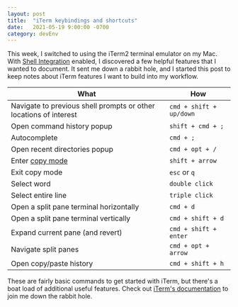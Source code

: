 ```yaml
---
layout: post
title:  "iTerm keybindings and shortcuts"
date:   2021-05-19 9:00:00 -0700
category: devEnv
---
```


This week, I switched to using the iTerm2 terminal emulator on my Mac. With [Shell Integration](https://iterm2.com/documentation-shell-integration.html) enabled, I discovered a few helpful features that I wanted to document. It sent me down a rabbit hole, and I started this post to keep notes about iTerm features I want to build into my workflow.

| What | How |
| --- | --- |
Navigate to previous shell prompts or other locations of interest | `cmd + shift + up/down`
Open command history popup | `shift + cmd + ;`
Autocomplete | `cmd + ;`
Open recent directories popup | `cmd + opt + /`
Enter [copy mode](https://iterm2.com/documentation-copymode.html) | `shift + arrow`
Exit copy mode | `esc` or `q`
Select word | `double click`
Select entire line | `triple click`
Open a split pane terminal horizontally | `cmd + d`
Open a split pane terminal vertically | `cmd + shift + d`
Expand current pane (and revert) | `cmd + shift + enter`
Navigate split panes | `cmd + opt + arrow`
Open copy/paste history | `cmd + shift + h`

These are fairly basic commands to get started with iTerm, but there's a boat load of additional useful features. Check out [iTerm's documentation](https://iterm2.com/documentation.html) to join me down the rabbit hole.

